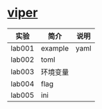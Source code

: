 # [viper](https://github.com/spf13/viper)

|实验|简介|说明|
|---|---|---|
|lab001|example|yaml |
|lab002|toml| |
|lab003|环境变量| |
|lab004|flag| |
|lab005|ini| |